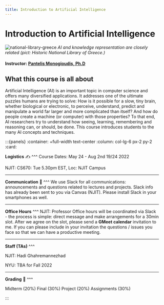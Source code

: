 ```yaml
---
title: Introduction to Artificial Intelligence 
---
```


# Introduction to Artificial Intelligence 

![national-library-greece](national-library-greece.jpg)
*AI and knowledge representation are closely related (pict: Historic National Library of Greece.)*


#### Instructor: [Pantelis Monogioudis, Ph.D](https://www.linkedin.com/in/pantelis/)

## What this course is all about  

Artificial Intelligence (AI) is an important topic in computer science and offers many diversified applications. It addresses one of the ultimate puzzles humans are trying to solve: How is it possible for a slow, tiny brain, whether biological or electronic, to perceive, understand, predict and manipulate a world far larger and more complicated than itself? And how do people create a machine (or computer) with those properties? To that end, AI researchers try to understand how seeing, learning, remembering and reasoning can, or should, be done. This course introduces students to the many AI concepts and techniques. 

:::{panels}
:container: +full-width text-center
:column: col-lg-6 px-2 py-2
:card:

**Logistics** ✍
^^^
Course Dates: May 24  - Aug 2nd 19/24 2022

NJIT: CS670: Tue 5.30pm EST,  Loc: NJIT Campus

---
**Communication** 🚀
^^^
We use Slack for all communications: announcements and questions related to lectures and projects. Slack info has already been sent to you via Canvas (NJIT). Please install Slack in your smartphones as well. 

---
**Office Hours** 
^^^
NJIT: Professor Office hours will be coordinated via Slack  - the process is simple: direct message and make arrangements for a 30min slot. After we agree on the slot, please send a **GMeet calendar** invitation to me. If you can please include in your invitation the questions / issues you face so that we can have a productive meeting. 


---
**Staff (TAs)** 
^^^

NJIT: Hadi Ghahremannezhad

NYU: TBA for Fall 2022 

---
**Grading** 🎁
^^^

Midterm (20%)
Final (30%)
Project (20%)
Assignments (30%)


:::

